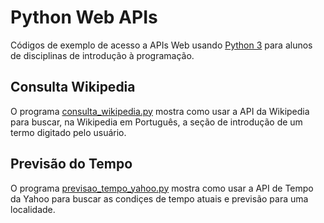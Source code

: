 # Python Web APIs

Códigos de exemplo de acesso a APIs Web usando [Python 3] para alunos de disciplinas de introdução à programação.

[Python 3]: https://www.python.org/

## Consulta Wikipedia

O programa [consulta_wikipedia.py] mostra como usar a API da Wikipedia para buscar, na Wikipedia em Português, a seção de introdução de um termo digitado pelo usuário.

[consulta_wikipedia.py]: /consulta_wikipedia.py

## Previsão do Tempo

O programa [previsao_tempo_yahoo.py] mostra como usar a API de Tempo da Yahoo para buscar as condiçes de tempo atuais e previsão para uma localidade.

[previsao_tempo_yahoo.py]: /previsao_tempo_yahoo.py
